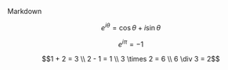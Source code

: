 Markdown


$$ e^{i\theta} = \cos\theta + i\sin\theta $$

```math
e^{i\pi} = -1
```


```math
1 + 2 = 3 \\
2 - 1 = 1 \\
3 \times 2 = 6 \\
6 \div 3 = 2
```
